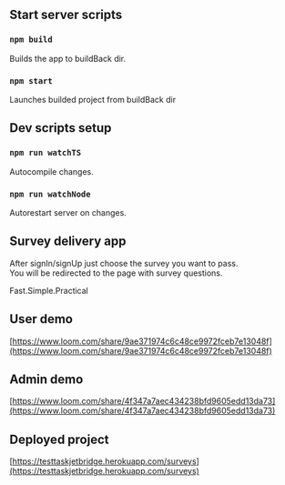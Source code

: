 
## Start server scripts

### `npm build`
Builds the app to buildBack dir.

### `npm start`
Launches builded project from buildBack dir

## Dev scripts setup

### `npm run watchTS`
Autocompile changes.

### `npm run watchNode`
Autorestart server on changes.


## Survey delivery app

After signIn/signUp just choose the survey you want to pass.<br />
You will be redirected to the page with survey questions.<br />

Fast.Simple.Practical

## User demo
[https://www.loom.com/share/9ae371974c6c48ce9972fceb7e13048f](https://www.loom.com/share/9ae371974c6c48ce9972fceb7e13048f)

## Admin demo
[https://www.loom.com/share/4f347a7aec434238bfd9605edd13da73](https://www.loom.com/share/4f347a7aec434238bfd9605edd13da73)


## Deployed project

[https://testtaskjetbridge.herokuapp.com/surveys](https://testtaskjetbridge.herokuapp.com/surveys)
